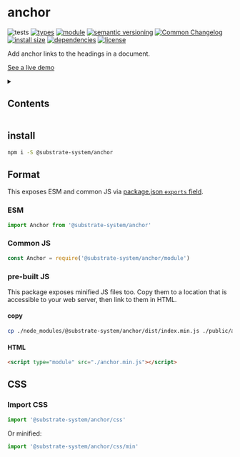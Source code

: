 # anchor
![tests](https://github.com/substrate-system/anchor/actions/workflows/nodejs.yml/badge.svg)
[![types](https://img.shields.io/npm/types/@substrate-system/anchor?style=flat-square)](README.md)
[![module](https://img.shields.io/badge/module-ESM%2FCJS-blue?style=flat-square)](README.md)
[![semantic versioning](https://img.shields.io/badge/semver-2.0.0-blue?logo=semver&style=flat-square)](https://semver.org/)
[![Common Changelog](https://nichoth.github.io/badge/common-changelog.svg)](./CHANGELOG.md)
[![install size](https://flat.badgen.net/packagephobia/install/@substrate-system/anchor)](https://packagephobia.com/result?p=@substrate-system/anchor?cache-control=no-cache)
[![dependencies](https://img.shields.io/badge/dependencies-zero-brightgreen.svg?style=flat-square)](package.json)
[![license](https://img.shields.io/badge/license-Polyform_Strict-f52f2f?style=flat-square)](LICENSE)


Add anchor links to the headings in a document.

[See a live demo](https://substrate-system.github.io/anchor/)

<details><summary><h2>Contents</h2></summary>
<!-- toc -->
</details>

## install

```sh
npm i -S @substrate-system/anchor
```

## Format

This exposes ESM and common JS via [package.json `exports` field](https://nodejs.org/api/packages.html#exports).

### ESM
```js
import Anchor from '@substrate-system/anchor'
```

### Common JS
```js
const Anchor = require('@substrate-system/anchor/module')
```

### pre-built JS
This package exposes minified JS files too. Copy them to a location that is
accessible to your web server, then link to them in HTML.

#### copy
```sh
cp ./node_modules/@substrate-system/anchor/dist/index.min.js ./public/anchor.min.js
```

#### HTML
```html
<script type="module" src="./anchor.min.js"></script>
```

## CSS

### Import CSS

```js
import '@substrate-system/anchor/css'
```

Or minified:
```js
import '@substrate-system/anchor/css/min'
```
